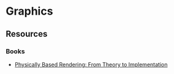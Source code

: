 Graphics
========

Resources
---------

### Books

 - [Physically Based Rendering: From Theory to Implementation][pbr-book]
 
 
[pbr-book]:	http://www.pbr-book.org/

